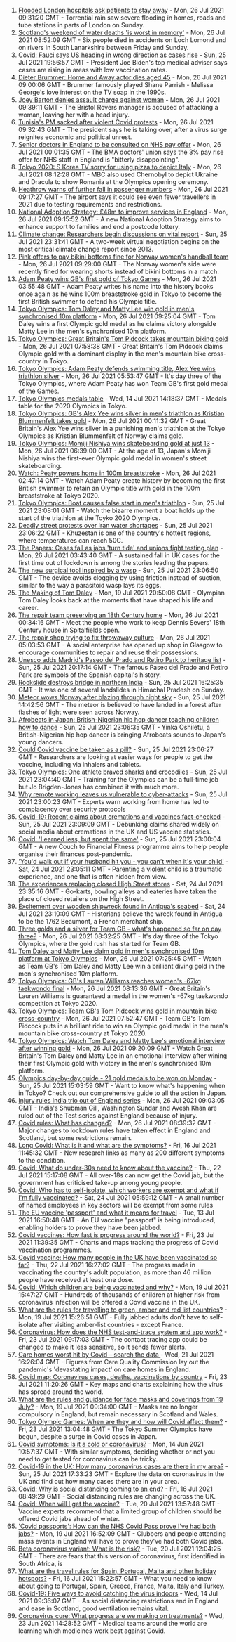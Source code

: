 1. [Flooded London hospitals ask patients to stay away](https://www.bbc.co.uk/news/uk-57965298) - Mon, 26 Jul 2021 09:31:20 GMT - Torrential rain saw severe flooding in homes, roads and tube stations in parts of London on Sunday.
2. [Scotland's weekend of water deaths 'is worst in memory'](https://www.bbc.co.uk/news/uk-scotland-57968392) - Mon, 26 Jul 2021 08:52:09 GMT - Six people died in accidents on Loch Lomond and on rivers in South Lanarkshire between Friday and Sunday.
3. [Covid: Fauci says US heading in wrong direction as cases rise](https://www.bbc.co.uk/news/world-us-canada-57962387) - Sun, 25 Jul 2021 19:56:57 GMT - President Joe Biden's top medical adviser says cases are rising in areas with low vaccination rates.
4. [Dieter Brummer: Home and Away actor dies aged 45](https://www.bbc.co.uk/news/world-australia-57967777) - Mon, 26 Jul 2021 09:00:06 GMT - Brummer famously played Shane Parrish - Melissa George's love interest on the TV soap in the 1990s.
5. [Joey Barton denies assault charge against woman](https://www.bbc.co.uk/news/uk-england-bristol-57969765) - Mon, 26 Jul 2021 09:39:11 GMT - The Bristol Rovers manager is accused of attacking a woman, leaving her with a head injury.
6. [Tunisia's PM sacked after violent Covid protests](https://www.bbc.co.uk/news/world-africa-57958555) - Mon, 26 Jul 2021 09:32:43 GMT - The president says he is taking over, after a virus surge reignites economic and political unrest.
7. [Senior doctors in England to be consulted on NHS pay offer](https://www.bbc.co.uk/news/uk-57964780) - Mon, 26 Jul 2021 00:01:35 GMT - The BMA doctors' union says the 3% pay rise offer for NHS staff in England is "bitterly disappointing".
8. [Tokyo 2020: S Korea TV sorry for using pizza to depict Italy](https://www.bbc.co.uk/news/world-asia-57966293) - Mon, 26 Jul 2021 08:12:28 GMT - MBC also used Chernobyl to depict Ukraine and Dracula to show Romania at the Olympics opening ceremony.
9. [Heathrow warns of further fall in passenger numbers](https://www.bbc.co.uk/news/business-57967907) - Mon, 26 Jul 2021 09:17:27 GMT - The airport says it could see even fewer travellers in 2021 due to testing requirements and restrictions.
10. [National Adoption Strategy: £48m to improve services in England](https://www.bbc.co.uk/news/uk-57962679) - Mon, 26 Jul 2021 09:15:52 GMT - A new National Adoption Strategy aims to enhance support to families and end a postcode lottery.
11. [Climate change: Researchers begin discussions on vital report](https://www.bbc.co.uk/news/science-environment-57944015) - Sun, 25 Jul 2021 23:31:41 GMT - A two-week virtual negotiation begins on the most critical climate change report since 2013.
12. [Pink offers to pay bikini bottoms fine for Norway women's handball team](https://www.bbc.co.uk/news/entertainment-arts-57967486) - Mon, 26 Jul 2021 09:29:00 GMT - The Norway women's side were recently fined for wearing shorts instead of bikini bottoms in a match.
13. [Adam Peaty wins GB's first gold of Tokyo Games](https://www.bbc.co.uk/sport/olympics/57965943) - Mon, 26 Jul 2021 03:55:48 GMT - Adam Peaty writes his name into the history books once again as he wins 100m breaststroke gold in Tokyo to become the first British swimmer to defend his Olympic title.
14. [Tokyo Olympics: Tom Daley and Matty Lee win gold in men's synchronised 10m platform](https://www.bbc.co.uk/sport/olympics/57966599) - Mon, 26 Jul 2021 09:25:04 GMT - Tom Daley wins a first Olympic gold medal as he claims victory alongside Matty Lee in the men's synchronised 10m platform.
15. [Tokyo Olympics: Great Britain's Tom Pidcock takes mountain biking gold](https://www.bbc.co.uk/sport/olympics/57967799) - Mon, 26 Jul 2021 07:58:38 GMT - Great Britain's Tom Pidcock claims Olympic gold with a dominant display in the men's mountain bike cross-country in Tokyo.
16. [Tokyo Olympics: Adam Peaty defends swimming title, Alex Yee wins triathlon silver](https://www.bbc.co.uk/sport/olympics/57966473) - Mon, 26 Jul 2021 05:53:47 GMT - It's day three of the Tokyo Olympics, where Adam Peaty has won Team GB's first gold medal of the Games.
17. [Tokyo Olympics medals table](https://www.bbc.co.uk/sport/olympics/57836709) - Wed, 14 Jul 2021 14:18:37 GMT - Medals table for the 2020 Olympics in Tokyo.
18. [Tokyo Olympics: GB's Alex Yee wins silver in men's triathlon as Kristian Blummenfelt takes gold](https://www.bbc.co.uk/sport/olympics/57965589) - Mon, 26 Jul 2021 00:11:32 GMT - Great Britain's Alex Yee wins silver in a punishing men's triathlon at the Tokyo Olympics as Kristian Blummenfelt of Norway claims gold.
19. [Tokyo Olympics: Momiji Nishiya wins skateboarding gold at just 13](https://www.bbc.co.uk/sport/olympics/57966611) - Mon, 26 Jul 2021 06:39:00 GMT - At the age of 13, Japan's Momiji Nishiya wins the first-ever Olympic gold medal in women's street skateboarding.
20. [Watch: Peaty powers home in 100m breaststroke](https://www.bbc.co.uk/sport/av/olympics/57966253) - Mon, 26 Jul 2021 02:47:14 GMT - Watch Adam Peaty create history by becoming the first British swimmer to retain an Olympic title with gold in the 100m breaststroke at Tokyo 2020.
21. [Tokyo Olympics: Boat causes false start in men's triathlon](https://www.bbc.co.uk/sport/av/olympics/57965640) - Sun, 25 Jul 2021 23:08:01 GMT - Watch the bizarre moment a boat holds up the start of the triathlon at the Toyko 2020 Olympics.
22. [Deadly street protests over Iran water shortages](https://www.bbc.co.uk/news/world-middle-east-57948717) - Sun, 25 Jul 2021 23:06:22 GMT - Khuzestan is one of the country's hottest regions, where temperatures can reach 50C.
23. [The Papers: Cases fall as jabs 'turn tide' and unions fight testing plan](https://www.bbc.co.uk/news/blogs-the-papers-57965239) - Mon, 26 Jul 2021 03:43:40 GMT - A sustained fall in UK cases for the first time out of lockdown is among the stories leading the papers.
24. [The new surgical tool inspired by a wasp](https://www.bbc.co.uk/news/science-environment-57889149) - Sun, 25 Jul 2021 23:06:50 GMT - The device avoids clogging by using friction instead of suction, similar to the way a parasitoid wasp lays its eggs.
25. [The Making of Tom Daley](https://www.bbc.co.uk/sport/av/olympics/57888849) - Mon, 19 Jul 2021 20:50:08 GMT - Olympian Tom Daley looks back at the moments that have shaped his life and career.
26. [The repair team preserving an 18th Century home](https://www.bbc.co.uk/news/in-pictures-57824929) - Mon, 26 Jul 2021 00:34:16 GMT - Meet the people who work to keep Dennis Severs' 18th Century house in Spitalfields open.
27. [The repair shop trying to fix throwaway culture](https://www.bbc.co.uk/news/uk-scotland-scotland-business-57785498) - Mon, 26 Jul 2021 05:03:53 GMT - A social enterprise has opened up shop in Glasgow to encourage communities to repair and reuse their possessions.
28. [Unesco adds Madrid's Paseo del Prado and Retiro Park to heritage list](https://www.bbc.co.uk/news/world-europe-57955966) - Sun, 25 Jul 2021 20:17:14 GMT - The famous Paseo del Prado and Retiro Park are symbols of the Spanish capital's history.
29. [Rockslide destroys bridge in northern India](https://www.bbc.co.uk/news/world-asia-india-57964308) - Sun, 25 Jul 2021 16:25:35 GMT - It was one of several landslides in Himachal Pradesh on Sunday.
30. [Meteor wows Norway after blazing through night sky](https://www.bbc.co.uk/news/world-europe-57962384) - Sun, 25 Jul 2021 14:42:56 GMT - The meteor is believed to have landed in a forest after flashes of light were seen across Norway.
31. [Afrobeats in Japan: British-Nigerian hip hop dancer teaching children how to dance](https://www.bbc.co.uk/news/world-africa-57949287) - Sun, 25 Jul 2021 23:06:35 GMT - Yinka Oshiletu, a British-Nigerian hip hop dancer is bringing Afrobeats sounds to Japan's young dancers.
32. [Could Covid vaccine be taken as a pill?](https://www.bbc.co.uk/news/health-57553602) - Sun, 25 Jul 2021 23:06:27 GMT - Researchers are looking at easier ways for people to get the vaccine, including via inhalers and tablets.
33. [Tokyo Olympics: One athlete braved sharks and crocodiles](https://www.bbc.co.uk/news/world-australia-57938909) - Sun, 25 Jul 2021 23:04:40 GMT - Training for the Olympics can be a full-time job but Jo Brigden-Jones has combined it with much more.
34. [Why remote working leaves us vulnerable to cyber-attacks](https://www.bbc.co.uk/news/business-57847652) - Sun, 25 Jul 2021 23:00:23 GMT - Experts warn working from home has led to complacency over security protocols
35. [Covid-19: Recent claims about cremations and vaccines fact-checked](https://www.bbc.co.uk/news/57941113) - Sun, 25 Jul 2021 23:09:09 GMT - Debunking claims shared widely on social media about cremations in the UK and US vaccine statistics.
36. [Covid: 'I earned less, but spent the same'](https://www.bbc.co.uk/news/business-57941003) - Sun, 25 Jul 2021 23:00:04 GMT - A new Couch to Financial Fitness programme aims to help people organise their finances post-pandemic.
37. ['You'd walk out if your husband hit you - you can't when it's your child'](https://www.bbc.co.uk/news/stories-57942296) - Sat, 24 Jul 2021 23:05:11 GMT - Parenting a violent child is a traumatic experience, and one that is often hidden from view.
38. [The experiences replacing closed High Street stores](https://www.bbc.co.uk/news/business-57934829) - Sat, 24 Jul 2021 23:35:16 GMT - Go-karts, bowling alleys and eateries have taken the place of closed retailers on the High Street.
39. [Excitement over wooden shipwreck found in Antigua's seabed](https://www.bbc.co.uk/news/world-latin-america-57878969) - Sat, 24 Jul 2021 23:10:09 GMT - Historians believe the wreck found in Antigua to be the 1762 Beaumont, a French merchant ship.
40. [Three golds and a silver for Team GB - what's happened so far on day three?](https://www.bbc.co.uk/sport/olympics/57968233) - Mon, 26 Jul 2021 08:32:25 GMT - It's day three of the Tokyo Olympics, where the gold rush has started for Team GB.
41. [Tom Daley and Matty Lee claim gold in men's synchronised 10m platform at Tokyo Olympics](https://www.bbc.co.uk/sport/av/olympics/57966541) - Mon, 26 Jul 2021 07:25:45 GMT - Watch as Team GB's Tom Daley and Matty Lee win a brilliant diving gold in the men's synchronised 10m platform.
42. [Tokyo Olympics: GB's Lauren Williams reaches women's -67kg taekwondo final](https://www.bbc.co.uk/sport/olympics/57968427) - Mon, 26 Jul 2021 08:13:36 GMT - Great Britain's Lauren Williams is guaranteed a medal in the women's -67kg taekwondo competition at Tokyo 2020.
43. [Tokyo Olympics: Team GB's Tom Pidcock wins gold in mountain bike cross-country](https://www.bbc.co.uk/sport/av/olympics/57968321) - Mon, 26 Jul 2021 07:52:47 GMT - Team GB's Tom Pidcock puts in a brilliant ride to win an Olympic gold medal in the men's mountain bike cross-country at Tokyo 2020.
44. [Tokyo Olympics: Watch Tom Daley and Matty Lee's emotional interview after winning gold](https://www.bbc.co.uk/sport/av/olympics/57968325) - Mon, 26 Jul 2021 09:20:09 GMT - Watch Great Britain's Tom Daley and Matty Lee in an emotional interview after wining their first Olympic gold with victory in the men's synchronised 10m platform.
45. [Olympics day-by-day guide - 21 gold medals to be won on Monday](https://www.bbc.co.uk/sport/olympics/57778808) - Sun, 25 Jul 2021 15:03:59 GMT - Want to know what's happening when in Tokyo? Check out our comprehensive guide to all the action in Japan.
46. [Injury rules India trio out of England series](https://www.bbc.co.uk/sport/cricket/57967063) - Mon, 26 Jul 2021 09:03:05 GMT - India's Shubman Gill, Washington Sundar and Avesh Khan are ruled out of the Test series against England because of injury.
47. [Covid rules: What has changed?](https://www.bbc.co.uk/news/explainers-52530518) - Mon, 26 Jul 2021 08:39:32 GMT - Major changes to lockdown rules have taken effect in England and Scotland, but some restrictions remain.
48. [Long Covid: What is it and what are the symptoms?](https://www.bbc.co.uk/news/health-57833394) - Fri, 16 Jul 2021 11:45:32 GMT - New research links as many as 200 different symptoms to the condition.
49. [Covid: What do under-30s need to know about the vaccine?](https://www.bbc.co.uk/news/health-57273875) - Thu, 22 Jul 2021 15:17:08 GMT - All over-18s can now get the Covid jab, but the government has criticised take-up among young people.
50. [Covid: Who has to self-isolate, which workers are exempt and what if I'm fully vaccinated?](https://www.bbc.co.uk/news/explainers-54239922) - Sat, 24 Jul 2021 05:59:12 GMT - A small number of named employees in key sectors will be exempt from some rules
51. [The EU vaccine 'passport' and what it means for travel](https://www.bbc.co.uk/news/explainers-57665765) - Tue, 13 Jul 2021 16:50:48 GMT - An EU vaccine "passport" is being introduced, enabling holders to prove they have been jabbed.
52. [Covid vaccines: How fast is progress around the world?](https://www.bbc.co.uk/news/world-56237778) - Fri, 23 Jul 2021 11:39:35 GMT - Charts and maps tracking the progress of Covid vaccination programmes.
53. [Covid vaccine: How many people in the UK have been vaccinated so far?](https://www.bbc.co.uk/news/health-55274833) - Thu, 22 Jul 2021 16:27:02 GMT - The progress made in vaccinating the country's adult population, as more than 46 million people have received at least one dose.
54. [Covid: Which children are being vaccinated and why?](https://www.bbc.co.uk/news/health-57888429) - Mon, 19 Jul 2021 15:47:27 GMT - Hundreds of thousands of children at higher risk from coronavirus infection will be offered a Covid vaccine in the UK.
55. [What are the rules for travelling to green, amber and red list countries?](https://www.bbc.co.uk/news/explainers-52544307) - Mon, 19 Jul 2021 15:26:51 GMT - Fully jabbed adults don't have to self-isolate after visiting amber-list countries - except France.
56. [Coronavirus: How does the NHS test-and-trace system and app work?](https://www.bbc.co.uk/news/explainers-52442754) - Fri, 23 Jul 2021 09:17:03 GMT - The contact tracing app could be changed to make it less sensitive, so it sends fewer alerts.
57. [Care homes worst hit by Covid – search the data ](https://www.bbc.co.uk/news/uk-politics-57905821) - Wed, 21 Jul 2021 16:26:04 GMT - Figures from Care Quality Commission lay out the pandemic's 'devastating impact' on care homes in England.
58. [Covid map: Coronavirus cases, deaths, vaccinations by country](https://www.bbc.co.uk/news/world-51235105) - Fri, 23 Jul 2021 11:20:26 GMT - Key maps and charts explaining how the virus has spread around the world.
59. [What are the rules and guidance for face masks and coverings from 19 July?](https://www.bbc.co.uk/news/health-51205344) - Mon, 19 Jul 2021 09:34:00 GMT - Masks are no longer compulsory in England, but remain necessary in Scotland and Wales.
60. [Tokyo Olympic Games: When are they and how will Covid affect them?](https://www.bbc.co.uk/news/world-asia-57240044) - Fri, 23 Jul 2021 13:04:48 GMT - The Tokyo Summer Olympics have begun, despite a surge in Covid cases in Japan.
61. [Covid symptoms: Is it a cold or coronavirus?](https://www.bbc.co.uk/news/health-54145299) - Mon, 14 Jun 2021 10:57:37 GMT - With similar symptoms, deciding whether or not you need to get tested for coronavirus can be tricky.
62. [Covid-19 in the UK: How many coronavirus cases are there in my area?](https://www.bbc.co.uk/news/uk-51768274) - Sun, 25 Jul 2021 17:33:23 GMT - Explore the data on coronavirus in the UK and find out how many cases there are in your area.
63. [Covid: Why is social distancing coming to an end?](https://www.bbc.co.uk/news/uk-51506729) - Fri, 16 Jul 2021 08:49:29 GMT - Social distancing rules are changing across the UK.
64. [Covid: When will I get the vaccine?](https://www.bbc.co.uk/news/health-55045639) - Tue, 20 Jul 2021 13:57:48 GMT - Vaccine experts recommend that a limited group of children should be offered Covid jabs ahead of winter.
65. ['Covid passports': How can the NHS Covid Pass prove I've had both jabs?](https://www.bbc.co.uk/news/explainers-55718553) - Mon, 19 Jul 2021 16:52:09 GMT - Clubbers and people attending mass events in England will have to prove they've had both Covid jabs.
66. [Beta coronavirus variant: What is the risk?](https://www.bbc.co.uk/news/health-55534727) - Tue, 20 Jul 2021 12:04:25 GMT - There are fears that this version of coronavirus, first identified in South Africa, is
67. [What are the travel rules for Spain, Portugal, Malta and other holiday hotspots?](https://www.bbc.co.uk/news/explainers-56997931) - Fri, 16 Jul 2021 15:22:57 GMT - What you need to know about going to Portugal, Spain, Greece, France, Malta, Italy and Turkey.
68. [Covid-19: Five ways to avoid catching the virus indoors](https://www.bbc.co.uk/news/explainers-53917432) - Wed, 14 Jul 2021 09:36:07 GMT - As social distancing restrictions end in England and ease in Scotland, good ventilation remains vital.
69. [Coronavirus cure: What progress are we making on treatments?](https://www.bbc.co.uk/news/health-52354520) - Wed, 23 Jun 2021 14:28:52 GMT - Medical teams around the world are learning which medicines work best against Covid.
